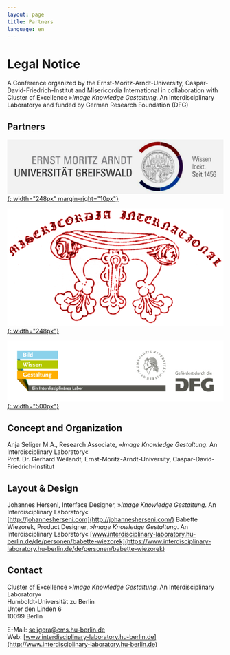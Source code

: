 ```yaml
---
layout: page
title: Partners
language: en
---
```


# Legal Notice

A Conference organized by the Ernst-Moritz-Arndt-University, Caspar-David-Friedrich-Institut and Misericordia International in collaboration with Cluster of Excellence »_Image Knowledge Gestaltung_. An Interdisciplinary Laboratory« and funded by German Research Foundation (DFG)

## Partners

[![Logo Ernst-Moritz-Arndt-University AMD](../images/unig.png){: width="248px" margin-right="10px"}](http://www.cdfi.de/)

[![Logo Netzwerk Misericordia International](../images/misint.png){: width="248px"}](http://misericordia-international.blogspot.co.uk/)

[![Logo Exzellenzcluster Bild Wissen Gestaltung](../images/bwg.jpg){: width="500px"}](https://www.interdisciplinary-laboratory.hu-berlin.de)


## Concept and Organization

Anja Seliger M.A., Research Associate, »_Image Knowledge Gestaltung_. An Interdisciplinary Laboratory«  
Prof. Dr. Gerhard Weilandt, Ernst-Moritz-Arndt-University, Caspar-David-Friedrich-Institut  

## Layout & Design

Johannes Herseni, Interface Designer, »_Image Knowledge Gestaltung_. An Interdisciplinary Laboratory«   
[http://johannesherseni.com](http://johannesherseni.com/)
Babette Wiezorek, Product Designer,  »_Image Knowledge Gestaltung_. An Interdisciplinary Laboratory«
[www.interdisciplinary-laboratory.hu-berlin.de/de/personen/babette-wiezorek](https://www.interdisciplinary-laboratory.hu-berlin.de/de/personen/babette-wiezorek)

## Contact

Cluster of Excellence »_Image Knowledge Gestaltung_. An Interdisciplinary Laboratory«  
Humboldt-Universität zu Berlin  
Unter den Linden 6  
10099 Berlin  

E-Mail: [seligera@cms.hu-berlin.de](mailto:seligera@cms.hu-berlin.de)  
Web: [www.interdisciplinary-laboratory.hu-berlin.de](http://www.interdisciplinary-laboratory.hu-berlin.de)

